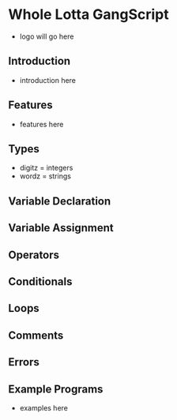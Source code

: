 # Whole Lotta GangScript
- logo will go here

## Introduction
- introduction here

## Features
- features here

## Types
- digitz = integers
- wordz = strings

## Variable Declaration

## Variable Assignment

## Operators

## Conditionals

## Loops

## Comments

## Errors


## Example Programs
- examples here
